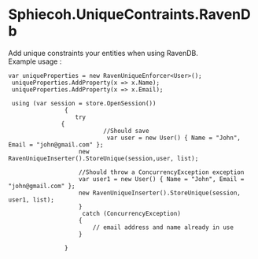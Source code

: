Sphiecoh.UniqueContraints.RavenDb
=================================
Add unique constraints your entities when using RavenDB.
<br/>
Example usage : 


~~~~
var uniqueProperties = new RavenUniqueEnforcer<User>();
 uniqueProperties.AddProperty(x => x.Name);
 uniqueProperties.AddProperty(x => x.Email);
 
 using (var session = store.OpenSession())
				{
				   try
               {
					       //Should save
					        var user = new User() { Name = "John", Email = "john@gmail.com" };
                    new RavenUniqueInserter().StoreUnique(session,user, list);

                    //Should throw a ConcurrencyException exception 
                    var user1 = new User() { Name = "John", Email = "john@gmail.com" };
                    new RavenUniqueInserter().StoreUnique(session, user1, list);
                    }
                     catch (ConcurrencyException)
                    {
                        // email address and name already in use 
                    }
										
				}
~~~~
	
